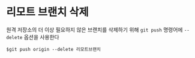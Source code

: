 # 리모트 브랜치 삭제



원격 저장소의 더 이상 필요하지 않은 브랜치를 삭제하기 위해 `git push` 명령어에 `--delete` 옵션을 사용한다

```shell
$git push origin --delete 리모트브랜치
```


